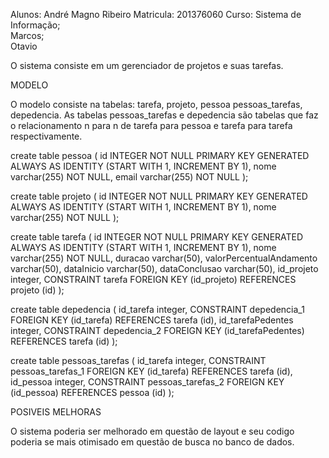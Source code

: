 Alunos: 
André Magno Ribeiro Matricula: 201376060 Curso: Sistema de Informação;  
        Marcos;  
        Otavio


O sistema consiste em um gerenciador de projetos e suas tarefas.
     
     
MODELO

O modelo consiste na tabelas: tarefa, projeto, pessoa pessoas_tarefas, depedencia. 
As tabelas pessoas_tarefas e depedencia são tabelas que faz o relacionamento n para n de tarefa para pessoa
e tarefa para tarefa respectivamente. 

create table pessoa (
    id     INTEGER NOT NULL 
                PRIMARY KEY GENERATED ALWAYS AS IDENTITY 
                (START WITH 1, INCREMENT BY 1),
    nome varchar(255) NOT NULL,
    email varchar(255) NOT NULL
);

create table projeto (
    id     INTEGER NOT NULL 
                PRIMARY KEY GENERATED ALWAYS AS IDENTITY 
                (START WITH 1, INCREMENT BY 1),
    nome varchar(255) NOT NULL
);

create table tarefa (
  id INTEGER NOT NULL 
                PRIMARY KEY GENERATED ALWAYS AS IDENTITY 
                (START WITH 1, INCREMENT BY 1),
  nome varchar(255) NOT NULL,
  duracao varchar(50),
	valorPercentualAndamento varchar(50),
	dataInicio varchar(50),
	dataConclusao varchar(50),
	id_projeto integer,
  CONSTRAINT tarefa FOREIGN KEY (id_projeto) REFERENCES projeto (id)
);

create table depedencia (
	id_tarefa integer,
    CONSTRAINT depedencia_1 FOREIGN KEY (id_tarefa) REFERENCES tarefa (id),
	id_tarefaPedentes integer,
    CONSTRAINT depedencia_2 FOREIGN KEY (id_tarefaPedentes) REFERENCES tarefa (id)
);

create table pessoas_tarefas (
	id_tarefa integer,
    CONSTRAINT pessoas_tarefas_1 FOREIGN KEY (id_tarefa) REFERENCES tarefa (id),
	id_pessoa integer,
    CONSTRAINT pessoas_tarefas_2 FOREIGN KEY (id_pessoa) REFERENCES pessoa (id)
);


POSIVEIS MELHORAS

O sistema poderia ser melhorado em questão de layout e seu codigo poderia se mais otimisado em questão de busca no banco de dados.


